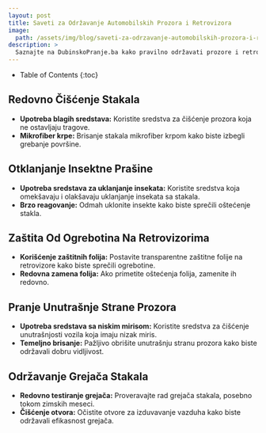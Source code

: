 ```yaml
---
layout: post
title: Saveti za Održavanje Automobilskih Prozora i Retrovizora
image: 
  path: /assets/img/blog/saveti-za-odrzavanje-automobilskih-prozora-i-retrovizora_dubinsko-pranje-ba.png
description: >
  Saznajte na DubinskoPranje.ba kako pravilno održavati prozore i retrovizore na vašem automobilu. Saveti za čišćenje, zaštitu od ogrebotina i održavanje dobrog vidljivosti.
---
```



- Table of Contents
{:toc}


## Redovno Čišćenje Stakala

- **Upotreba blagih sredstava:** Koristite sredstva za čišćenje prozora koja ne ostavljaju tragove.
- **Mikrofiber krpe:** Brisanje stakala mikrofiber krpom kako biste izbegli grebanje površine.

## Otklanjanje Insektne Prašine

- **Upotreba sredstava za uklanjanje insekata:** Koristite sredstva koja omekšavaju i olakšavaju uklanjanje insekata sa stakala.
- **Brzo reagovanje:** Odmah uklonite insekte kako biste sprečili oštećenje stakla.

## Zaštita Od Ogrebotina Na Retrovizorima

- **Korišćenje zaštitnih folija:** Postavite transparentne zaštitne folije na retrovizore kako biste sprečili ogrebotine.
- **Redovna zamena folija:** Ako primetite oštećenja folija, zamenite ih redovno.

## Pranje Unutrašnje Strane Prozora

- **Upotreba sredstava sa niskim mirisom:** Koristite sredstva za čišćenje unutrašnjosti vozila koja imaju nizak miris.
- **Temeljno brisanje:** Pažljivo obrišite unutrašnju stranu prozora kako biste održavali dobru vidljivost.

## Održavanje Grejača Stakala

- **Redovno testiranje grejača:** Proveravajte rad grejača stakala, posebno tokom zimskih meseci.
- **Čišćenje otvora:** Očistite otvore za izduvavanje vazduha kako biste održavali efikasnost grejača.
